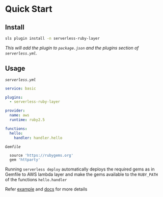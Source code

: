 # Quick Start

## Install

```bash
sls plugin install -n serverless-ruby-layer
```

*This will add the plugin to `package.json` and the plugins section of `serverless.yml`.*

## Usage

*`serverless.yml`*

```yml
service: basic

plugins:
  - serverless-ruby-layer

provider:
  name: aws
  runtime: ruby2.5

functions:
  hello:
    handler: handler.hello
  ```

*`Gemfile`*

```ruby
  source 'https://rubygems.org'
  gem 'httparty'
```

Running `serverless deploy` automatically deploys the required gems as in Gemfile to AWS lambda layer and make the gems available to the `RUBY_PATH` of the functions `hello.handler`

Refer [example](https://github.com/navarasu/serverless-ruby-layer/blob/master/examples/basic) and [docs](serverless-ruby-layer/#/use_local_bundler) for more details